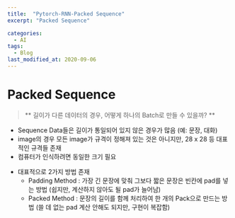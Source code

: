 ```yaml
---
title:  "Pytorch-RNN-Packed Sequence"
excerpt: "Packed Sequence"

categories:
  - AI
tags:
  - Blog
last_modified_at: 2020-09-06
---
```


# Packed Sequence  
  
> ** 길이가 다른 데이터의 경우, 어떻게 하나의 Batch로 만들 수 있을까? **  
  
- Sequence Data들은 길이가 통일되어 있지 않은 경우가 많음 (예: 문장, 대화)  
- image의 경우 모든 image가 규격이 정해져 있는 것은 아니지만, 28 x 28 등 대표적인 규격들 존재  
- 컴퓨터가 인식하려면 동일한 크기 필요  
  
* 대표적으로 2가지 방법 존재
  * Padding Method : 가장 긴 문장에 맞춰 그보다 짧은 문장은 빈칸에 pad를 넣는 방법 (쉽지만, 계산하지 않아도 될 pad가 늘어남)
  * Packed Method : 문장의 길이를 함께 처리하여 한 개의 Pack으로 만드는 방법 (쓸 데 없는 pad 계산 안해도 되지만, 구현이 복잡함)
